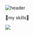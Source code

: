 ![header](https://capsule-render.vercel.app/api?type=waving&color=gradient&height=300&section=header&text=hello%20world😊😊)

📖my skills📖

<img src = "https://img.shields.io/badge/cplusplus-00599C?style=flat-square&logo=cplusplus&logoColor=white"/>
